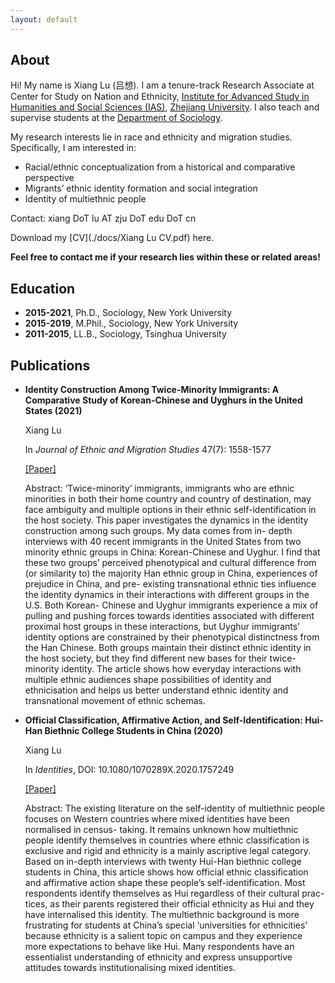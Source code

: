 ```yaml
---
layout: default
---
```



## About
Hi! My name is Xiang Lu (吕想). I am a tenure-track Research Associate at Center for Study on Nation and Ethnicity, [Institute for Advanced Study in Humanities and Social Sciences (IAS)](http://www.iash.zju.edu.cn/topic/home), [Zhejiang University](https://www.zju.edu.cn). I also teach and supervise students at the [Department of Sociology](http://sociology.zju.edu.cn). 

My research interests lie in race and ethnicity and migration studies. Specifically, I am interested in:

- Racial/ethnic conceptualization from a historical and comparative perspective
- Migrants’ ethnic identity formation and social integration
- Identity of multiethnic people

Contact: xiang DoT lu AT zju DoT edu DoT cn

Download my [CV](./docs/Xiang Lu CV.pdf) here.

**Feel free to contact me if your research lies within these or related areas!**

## Education

- **2015-2021**, Ph.D., Sociology, New York University
- **2015-2019**, M.Phil., Sociology, New York University
- **2011-2015**, LL.B., Sociology, Tsinghua University

## Publications
  
- **Identity Construction Among Twice-Minority Immigrants: A Comparative Study of Korean-Chinese and Uyghurs in the United States (2021)**

  Xiang Lu

  In *Journal of Ethnic and Migration Studies* 47(7): 1558-1577
  
  [[Paper]](https://www.tandfonline.com/doi/abs/10.1080/1369183X.2019.1577725) 

  Abstract: ‘Twice-minority’ immigrants, immigrants who are ethnic minorities in both their home country and country of destination, may face ambiguity and multiple options in their ethnic self-identification in the host society. This paper investigates the dynamics in the identity construction among such groups. My data comes from in- depth interviews with 40 recent immigrants in the United States from two minority ethnic groups in China: Korean-Chinese and Uyghur. I find that these two groups’ perceived phenotypical and cultural difference from (or similarity to) the majority Han ethnic group in China, experiences of prejudice in China, and pre- existing transnational ethnic ties influence the identity dynamics in their interactions with different groups in the U.S. Both Korean- Chinese and Uyghur immigrants experience a mix of pulling and pushing forces towards identities associated with different proximal host groups in these interactions, but Uyghur immigrants’ identity options are constrained by their phenotypical distinctness from the Han Chinese. Both groups maintain their distinct ethnic identity in the host society, but they find different new bases for their twice-minority identity. The article shows how everyday interactions with multiple ethnic audiences shape possibilities of identity and ethnicisation and helps us better understand ethnic identity and transnational movement of ethnic schemas.

- **Official Classification, Affirmative Action, and Self-Identification: Hui-Han Biethnic College Students in China (2020)**

  Xiang Lu
  
  In *Identities*, DOI: 10.1080/1070289X.2020.1757249
  
  [[Paper]](https://www.tandfonline.com/doi/abs/10.1080/1070289X.2020.1757249) 

  Abstract: The existing literature on the self-identity of multiethnic people focuses on Western countries where mixed identities have been normalised in census- taking. It remains unknown how multiethnic people identify themselves in countries where ethnic classification is exclusive and rigid and ethnicity is a mainly ascriptive legal category. Based on in-depth interviews with twenty Hui-Han biethnic college students in China, this article shows how official ethnic classification and affirmative action shape these people’s self-identification. Most respondents identify themselves as Hui regardless of their cultural prac- tices, as their parents registered their official ethnicity as Hui and they have internalised this identity. The multiethnic background is more frustrating for students at China’s special ‘universities for ethnicities’ because ethnicity is a salient topic on campus and they experience more expectations to behave like Hui. Many respondents have an essentialist understanding of ethnicity and express unsupportive attitudes towards institutionalising mixed identities.

